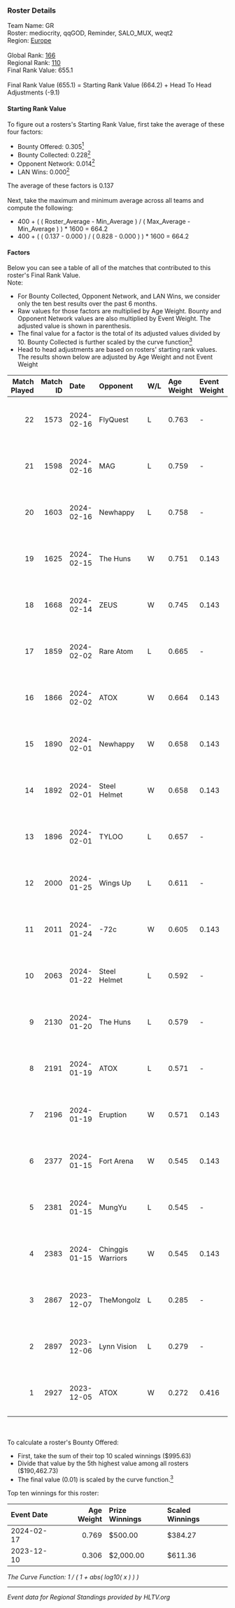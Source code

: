 ### Roster Details<br />
Team Name: GR<br />
Roster: mediocrity, qqGOD, Reminder, SALO_MUX, weqt2<br />
Region: [Europe]( ../standings_europe.md)<br />
<br />
Global Rank: [166](../standings_global.md)<br />
Regional Rank: [110]( ../standings_europe.md)<br />
Final Rank Value:  655.1<br />
<br />
Final Rank Value (655.1) = Starting Rank Value (664.2) + Head To Head Adjustments (-9.1)<br />

#### Starting Rank Value<br />
To figure out a rosters's Starting Rank Value, first take the average of these four factors:<br />
- Bounty Offered: 0.305[<sup>1</sup>](#table2)
- Bounty Collected: 0.228[<sup>2</sup>](#table1)
- Opponent Network: 0.014[<sup>2</sup>](#table1)
- LAN Wins: 0.000[<sup>2</sup>](#table1)

The average of these factors is 0.137<br />
<br />
Next, take the maximum and minimum average across all teams and compute the following:<br />
- 400 + ( ( Roster_Average - Min_Average ) / ( Max_Average - Min_Average ) ) * 1600 = 664.2
- 400 + ( ( 0.137 - 0.000 ) / ( 0.828 - 0.000 ) ) * 1600 = 664.2


#### Factors<br />
Below you can see a table of all of the matches that contributed to this roster's Final Rank Value.<br />
Note:<br />

- For Bounty Collected, Opponent Network, and LAN Wins, we consider only the ten best results over the past 6 months.
- Raw values for those factors are multiplied by Age Weight. Bounty and Opponent Network values are also multiplied by Event Weight. The adjusted value is shown in parenthesis.
- The final value for a factor is the total of its adjusted values divided by 10. Bounty Collected is further scaled by the curve function[<sup>3</sup>](#curveFunction)
- Head to head adjustments are based on rosters' starting rank values. The results shown below are adjusted by Age Weight and not Event Weight
<span id="table1"></span><br />


| Match Played | Match ID | Date       | Opponent          | W/L | Age Weight | Event Weight | Bounty Collected | Opponent Network | LAN Wins  | H2H Adj. | Roster                                       |
| -: | -: | :- | :- | :- | :- | :- | :- | :- | :- | -: | :- |
|           22 |     1573 | 2024-02-16 | FlyQuest          | L   | 0.763      | -            | -                | -                | -         |    -1.63 | mediocrity, qqGOD, Reminder, SALO_MUX, weqt2 |
|           21 |     1598 | 2024-02-16 | MAG               | L   | 0.759      | -            | -                | -                | -         |   -15.31 | mediocrity, qqGOD, Reminder, SALO_MUX, weqt2 |
|           20 |     1603 | 2024-02-16 | Newhappy          | L   | 0.758      | -            | -                | -                | -         |   -11.26 | mediocrity, qqGOD, Reminder, SALO_MUX, weqt2 |
|           19 |     1625 | 2024-02-15 | The Huns          | W   | 0.751      | 0.143        | 0.000 (0.000)    | 0.232 (0.025)    | 0 (0.000) |     9.59 | mediocrity, qqGOD, Reminder, SALO_MUX, weqt2 |
|           18 |     1668 | 2024-02-14 | ZEUS              | W   | 0.745      | 0.143        | 0.000 (0.000)    | 0.000 (0.000)    | 0 (0.000) |     4.19 | mediocrity, qqGOD, Reminder, SALO_MUX, weqt2 |
|           17 |     1859 | 2024-02-02 | Rare Atom         | L   | 0.665      | -            | -                | -                | -         |    -8.01 | mediocrity, qqGOD, Runnin, SALO_MUX, weqt2   |
|           16 |     1866 | 2024-02-02 | ATOX              | W   | 0.664      | 0.143        | 0.007 (0.001)    | 0.329 (0.031)    | 0 (0.000) |    13.98 | mediocrity, qqGOD, Runnin, SALO_MUX, weqt2   |
|           15 |     1890 | 2024-02-01 | Newhappy          | W   | 0.658      | 0.143        | 0.005 (0.000)    | 0.238 (0.022)    | 0 (0.000) |    11.73 | mediocrity, qqGOD, Runnin, SALO_MUX, weqt2   |
|           14 |     1892 | 2024-02-01 | Steel Helmet      | W   | 0.658      | 0.143        | 0.021 (0.002)    | 0.131 (0.012)    | 0 (0.000) |    11.26 | mediocrity, qqGOD, Runnin, SALO_MUX, weqt2   |
|           13 |     1896 | 2024-02-01 | TYLOO             | L   | 0.657      | -            | -                | -                | -         |    -3.38 | mediocrity, qqGOD, Runnin, SALO_MUX, weqt2   |
|           12 |     2000 | 2024-01-25 | Wings Up          | L   | 0.611      | -            | -                | -                | -         |    -9.26 | mediocrity, qqGOD, Reminder, SALO_MUX, weqt2 |
|           11 |     2011 | 2024-01-24 | -72c              | W   | 0.605      | 0.143        | 0.003 (0.000)    | 0.069 (0.006)    | 0 (0.000) |     9.32 | mediocrity, qqGOD, Reminder, SALO_MUX, weqt2 |
|           10 |     2063 | 2024-01-22 | Steel Helmet      | L   | 0.592      | -            | -                | -                | -         |    -8.32 | mediocrity, qqGOD, Reminder, SALO_MUX, weqt2 |
|            9 |     2130 | 2024-01-20 | The Huns          | L   | 0.579      | -            | -                | -                | -         |   -11.96 | mediocrity, qqGOD, Reminder, SALO_MUX, weqt2 |
|            8 |     2191 | 2024-01-19 | ATOX              | L   | 0.571      | -            | -                | -                | -         |    -6.30 | mediocrity, qqGOD, Reminder, SALO_MUX, weqt2 |
|            7 |     2196 | 2024-01-19 | Eruption          | W   | 0.571      | 0.143        | 0.000 (0.000)    | 0.091 (0.007)    | 0 (0.000) |     7.25 | mediocrity, qqGOD, Reminder, SALO_MUX, weqt2 |
|            6 |     2377 | 2024-01-15 | Fort Arena        | W   | 0.545      | 0.143        | 0.000 (0.000)    | 0.025 (0.002)    | 0 (0.000) |     3.27 | mediocrity, qqGOD, Reminder, SALO_MUX, weqt2 |
|            5 |     2381 | 2024-01-15 | MungYu            | L   | 0.545      | -            | -                | -                | -         |   -12.32 | mediocrity, qqGOD, Reminder, SALO_MUX, weqt2 |
|            4 |     2383 | 2024-01-15 | Chinggis Warriors | W   | 0.545      | 0.143        | 0.000 (0.000)    | 0.000 (0.000)    | 0 (0.000) |     3.09 | mediocrity, qqGOD, Reminder, SALO_MUX, weqt2 |
|            3 |     2867 | 2023-12-07 | TheMongolz        | L   | 0.285      | -            | -                | -                | -         |    -0.22 | mediocrity, qqGOD, Reminder, SALO_MUX, weqt2 |
|            2 |     2897 | 2023-12-06 | Lynn Vision       | L   | 0.279      | -            | -                | -                | -         |    -0.45 | mediocrity, qqGOD, Reminder, SALO_MUX, weqt2 |
|            1 |     2927 | 2023-12-05 | ATOX              | W   | 0.272      | 0.416        | 0.007 (0.001)    | 0.329 (0.037)    | 0 (0.000) |     5.68 | mediocrity, qqGOD, Reminder, SALO_MUX, weqt2 |

<br />
<span id="table2"></span><br />
To calculate a roster's Bounty Offered:<br />

- First, take the sum of their top 10 scaled winnings ($995.63)
- Divide that value by the 5th highest value among all rosters ($190,462.73)
- The final value (0.01) is scaled by the curve function.[<sup>3</sup>](#curveFunction)

Top ten winnings for this roster:<br />

| Event Date | Age Weight | Prize Winnings | Scaled Winnings |
| :- | -: | :- | :- |
| 2024-02-17 |      0.769 | $500.00        | $384.27         |
| 2023-12-10 |      0.306 | $2,000.00      | $611.36         |


<span id="curveFunction"></span>_The Curve Function: 1 / ( 1 + abs( log10( x ) ) )_<br />

---
_Event data for Regional Standings provided by HLTV.org_<br />
